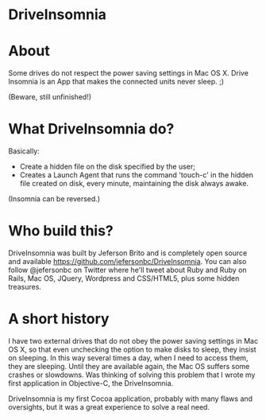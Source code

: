 DriveInsomnia
=============

About
=====

Some drives do not respect the power saving settings in Mac OS X.
Drive Insomnia is an App that makes the connected units never sleep. ;)

(Beware, still unfinished!)


What DriveInsomnia do?
======================

Basically:
- Create a hidden file on the disk specified by the user;
- Creates a Launch Agent that runs the command 'touch-c' in the hidden file created on disk, every minute, maintaining the disk always awake.

(Insomnia can be reversed.)


Who build this?
==============

DriveInsomnia was built by Jeferson Brito and is completely open source and available https://github.com/jefersonbc/DriveInsomnia. You can also follow @jefersonbc on Twitter where he'll tweet about Ruby and Ruby on Rails, Mac OS, JQuery, Wordpress and CSS/HTML5, plus some hidden treasures.


A short history
===============

I have two external drives that do not obey the power saving settings in Mac OS X, so that even unchecking the option to make disks to sleep, they insist on sleeping.
In this way several times a day, when I need to access them, they are sleeping. Until they are available again, the Mac OS suffers some crashes or slowdowns.
Was thinking of solving this problem that I wrote my first application in Objective-C, the DriveInsomnia.

DriveInsomnia is my first Cocoa application, probably with many flaws and oversights, but it was a great experience to solve a real need.
